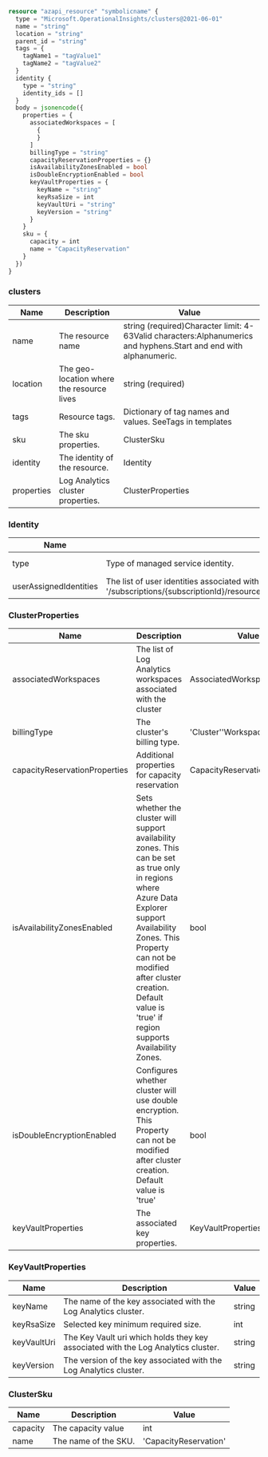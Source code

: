 ```terraform
resource "azapi_resource" "symbolicname" {
  type = "Microsoft.OperationalInsights/clusters@2021-06-01"
  name = "string"
  location = "string"
  parent_id = "string"
  tags = {
    tagName1 = "tagValue1"
    tagName2 = "tagValue2"
  }
  identity {
    type = "string"
    identity_ids = []
  }
  body = jsonencode({
    properties = {
      associatedWorkspaces = [
        {
        }
      ]
      billingType = "string"
      capacityReservationProperties = {}
      isAvailabilityZonesEnabled = bool
      isDoubleEncryptionEnabled = bool
      keyVaultProperties = {
        keyName = "string"
        keyRsaSize = int
        keyVaultUri = "string"
        keyVersion = "string"
      }
    }
    sku = {
      capacity = int
      name = "CapacityReservation"
    }
  })
}

```

### clusters

| Name | Description | Value |
|-|-|-|
| name | The resource name | string (required)Character limit: 4-63Valid characters:Alphanumerics and hyphens.Start and end with alphanumeric. |
| location | The geo-location where the resource lives | string (required) |
| tags | Resource tags. | Dictionary of tag names and values. SeeTags in templates |
| sku | The sku properties. | ClusterSku |
| identity | The identity of the resource. | Identity |
| properties | Log Analytics cluster properties. | ClusterProperties |


### Identity

| Name | Description | Value |
|-|-|-|
| type | Type of managed service identity. | 'None''SystemAssigned''UserAssigned' (required) |
| userAssignedIdentities | The list of user identities associated with the resource. The user identity dictionary key references will be ARM resource ids in the form: '/subscriptions/{subscriptionId}/resourceGroups/{resourceGroupName}/providers/Microsoft.ManagedIdentity/userAssignedIdentities/{identityName}'. | object |


### ClusterProperties

| Name | Description | Value |
|-|-|-|
| associatedWorkspaces | The list of Log Analytics workspaces associated with the cluster | AssociatedWorkspace[] |
| billingType | The cluster's billing type. | 'Cluster''Workspaces' |
| capacityReservationProperties | Additional properties for capacity reservation | CapacityReservationProperties |
| isAvailabilityZonesEnabled | Sets whether the cluster will support availability zones. This can be set as true only in regions where Azure Data Explorer support Availability Zones. This Property can not be modified after cluster creation. Default value is 'true' if region supports Availability Zones. | bool |
| isDoubleEncryptionEnabled | Configures whether cluster will use double encryption. This Property can not be modified after cluster creation. Default value is 'true' | bool |
| keyVaultProperties | The associated key properties. | KeyVaultProperties |


### KeyVaultProperties

| Name | Description | Value |
|-|-|-|
| keyName | The name of the key associated with the Log Analytics cluster. | string |
| keyRsaSize | Selected key minimum required size. | int |
| keyVaultUri | The Key Vault uri which holds they key associated with the Log Analytics cluster. | string |
| keyVersion | The version of the key associated with the Log Analytics cluster. | string |


### ClusterSku

| Name | Description | Value |
|-|-|-|
| capacity | The capacity value | int |
| name | The name of the SKU. | 'CapacityReservation' |



